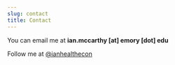 ```yaml
---
slug: contact
title: Contact
---
```


<i class="fas fa-envelope fa-2x"></i> You can email me at **ian.mccarthy \[at\] emory \[dot\] edu**

<i class="fab fa-twitter fa-2x"></i> Follow me at [@ianhealthecon](https://twitter.com/ianhealthecon)